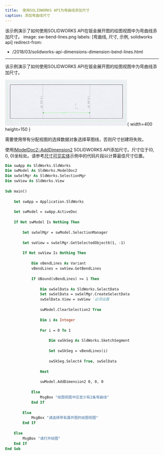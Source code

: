 ```yaml
---
title:  使用SOLIDWORKS API为弯曲线添加尺寸
caption: 添加弯曲线尺寸
---
```

 该示例演示了如何使用SOLIDWORKS API在钣金展开图的绘图视图中为弯曲线添加尺寸。
image: sw-bend-lines.png
labels: [弯曲线, 尺寸, 示例, solidworks api]
redirect-from:
  - /2018/03/solidworks-api-dimensions-dimension-bend-lines.html
---
该示例演示了如何使用SOLIDWORKS API在钣金展开图的绘图视图中为弯曲线添加尺寸。

![在钣金展开图绘图中的弯曲线之间添加尺寸](sw-bend-lines.png){ width=400 height=150 }

需要使用带有分配视图的选择数据对象选择草图线，否则尺寸创建将失败。

使用[IModelDoc2::AddDimension2](https://help.solidworks.com/2018/english/api/sldworksapi/solidworks.interop.sldworks~solidworks.interop.sldworks.imodeldoc~adddimension2.html) SOLIDWORKS API添加尺寸。尺寸位于(0, 0, 0)坐标处。请参考[尺寸可见实体](/docs/codestack/solidworks-api/document/drawing/view-dimension-drawing-entities/)示例中的代码片段以计算最佳尺寸位置。

~~~ vb
Dim swApp As SldWorks.SldWorks
Dim swModel As SldWorks.ModelDoc2
Dim swSelMgr As SldWorks.SelectionMgr
Dim swView As SldWorks.View

Sub main()

    Set swApp = Application.SldWorks

    Set swModel = swApp.ActiveDoc
    
    If Not swModel Is Nothing Then
    
        Set swSelMgr = swModel.SelectionManager
        
        Set swView = swSelMgr.GetSelectedObject6(1, -1)
        
        If Not swView Is Nothing Then
        
            Dim vBendLines As Variant
            vBendLines = swView.GetBendLines
            
            If UBound(vBendLines) >= 1 Then
            
                Dim swSelData As SldWorks.SelectData
                Set swSelData = swSelMgr.CreateSelectData
                swSelData.View = swView '必须设置
                
                swModel.ClearSelection2 True
                
                Dim i As Integer
                
                For i = 0 To 1
                    
                    Dim swSkSeg As SldWorks.SketchSegment
                                        
                    Set swSkSeg = vBendLines(i)
                    
                    swSkSeg.Select4 True, swSelData
                    
                Next
                
                swModel.AddDimension2 0, 0, 0
                
            Else
                MsgBox "绘图视图中应至少有2条弯曲线"
            End If
            
        Else
            MsgBox "请选择带有展开图的绘图视图"
        End If
    
    Else
        MsgBox "请打开绘图"
    End If
End Sub


~~~